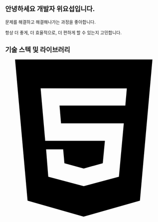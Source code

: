 ## 안녕하세요 개발자 위요섭입니다.

문제를 해결하고 해결해나가는 과정을 좋아합니다.

항상 더 좋게, 더 효율적으로, 더 편하게 할 수 있는지 고민합니다.

## 기술 스텍 및 라이브러리

<svg role="img" viewBox="0 0 24 24" xmlns="http://www.w3.org/2000/svg"><title>HTML5</title><path d="M1.5 0h21l-1.91 21.563L11.977 24l-8.564-2.438L1.5 0zm7.031 9.75l-.232-2.718 10.059.003.23-2.622L5.412 4.41l.698 8.01h9.126l-.326 3.426-2.91.804-2.955-.81-.188-2.11H6.248l.33 4.171L12 19.351l5.379-1.443.744-8.157H8.531z"/></svg>


